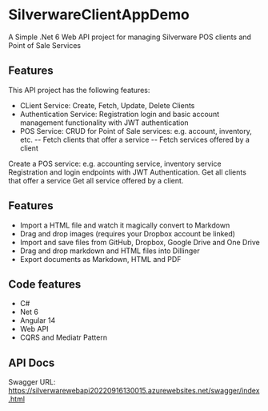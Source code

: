 # SilverwareClientAppDemo
A Simple .Net 6 Web API project for managing Silverware POS clients and Point of Sale Services
## Features
This API project has the following features: 
- CLient Service: Create, Fetch, Update, Delete Clients
- Authentication Service: Registration login and basic account management functionality with JWT authentication
- POS Service: CRUD for Point of Sale services: e.g. account, inventory, etc.
-- Fetch clients that offer a service
-- Fetch services offered by a client


Create a POS service: e.g. accounting service, inventory service
Registration and login endpoints with JWT Authentication.
Get all clients that offer a service
Get all service offered by a client.


## Features

- Import a HTML file and watch it magically convert to Markdown
- Drag and drop images (requires your Dropbox account be linked)
- Import and save files from GitHub, Dropbox, Google Drive and One Drive
- Drag and drop markdown and HTML files into Dillinger
- Export documents as Markdown, HTML and PDF

## Code features

- C#
- Net 6
- Angular 14
- Web API
- CQRS and Mediatr Pattern

## API Docs
Swagger URL: https://silverwarewebapi20220916130015.azurewebsites.net/swagger/index.html



